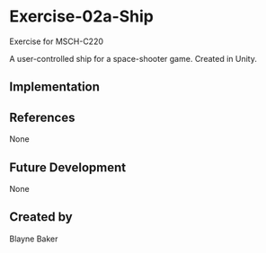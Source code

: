 # Exercise-02a-Ship

Exercise for MSCH-C220

A user-controlled ship for a space-shooter game. Created in Unity.

## Implementation

## References
None

## Future Development
None

## Created by
Blayne Baker
